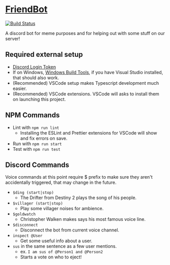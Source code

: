 # [FriendBot](https://github.com/Awkewainze/FriendBot)

[![Build Status](https://travis-ci.org/Awkewainze/FriendBot.svg?branch=main)](https://travis-ci.org/Awkewainze/FriendBot)

A discord bot for meme purposes and for helping out with some stuff on our server!

## Required external setup

* [Discord Login Token](https://discord.com/developers)
* If on Windows, [Windows Build Tools](https://www.npmjs.com/package/windows-build-tools),
    if you have Visual Studio installed, that should also work.
* (Recommended) VSCode setup makes Typescript development much easier.
* (Recommended) VSCode extensions. VSCode will asks to install them on launching this project.

## NPM Commands

* Lint with `npm run lint`
    * Installing the ESLint and Prettier extensions for VSCode will show and fix errors on save.
* Run with `npm run start`
* Test with `npm run test`

## Discord Commands

Voice commands at this point require $ prefix to make sure they aren't accidentally triggered, that may change in the future.

* `$ding (start|stop)`
    * The Drifter from Destiny 2 plays the song of his people.
* `$villager (start|stop)`
    * Play some villager noises for ambience.
* `$goldwatch`
    * Christopher Walken makes says his most famous voice line.
* `$disconnect`
    * Disconnect the bot from current voice channel.
* `inspect @User`
    * Get some useful info about a user.
* `sus` in the same sentence as a few user mentions.
    * ex. `I am sus of @Person1 and @Person2`
    * Starts a vote on who to eject!
